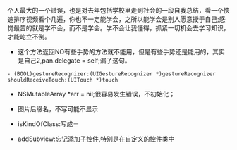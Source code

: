 个人最大的一个错误，也是对去年包括学校里走到社会的一段自我总结，看一个快速排序视频看个几遍，你也不一定能学会，之所以能学会是别人愿意授于自己;感觉最苦的就是学不会，而不是学会。学不会让我懂得，抓紧一切机会去学习知识，才能屹立不倒。
* 这个方法返回NO有些手势的方法就不能用，但是有些手势还是能用的，其实是自己2,pan.delegate = self;漏了这句。

```
- (BOOL)gestureRecognizer:(UIGestureRecognizer *)gestureRecognizer shouldReceiveTouch:(UITouch *)touch
```

* NSMutableArray \*arr = nil;很容易发生错误，不初始化；

* 图片后缀名，不写可能不显示

* isKindOfClass:写成＝

* addSubview:忘记添加子控件,特别是在自定义的控件类中



